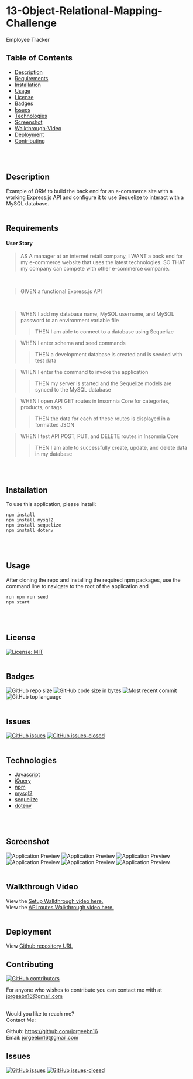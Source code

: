 # 13-Object-Relational-Mapping-Challenge
Employee Tracker

## Table of Contents

* [Description](#Description)
* [Requirements](#Requirements)
* [Installation](#Installation)
* [Usage](#Usage)
* [License](#License)
* [Badges](#Badges)
* [Issues](#Issues)
* [Technologies](#Technologies)
* [Screenshot](#screenshot)
* [Walkthrough-Video](#walkthrough-video)
* [Deployment](#deployment)
* [Contributing](#Contributing)
</br>
</br>

## Description
Example of ORM to build the back end for an e-commerce site with a working Express.js API and configure it to use Sequelize to interact with a MySQL database.
<br>
<br>

## Requirements
#### User Story
>AS A manager at an internet retail company, I WANT a back end for my e-commerce website that uses the latest technologies. SO THAT my company can compete with other e-commerce companie.
<br>

>GIVEN a functional Express.js API
<br>

>WHEN I add my database name, MySQL username, and MySQL password to an environment variable file<br>
>>THEN I am able to connect to a database using Sequelize<br>

>WHEN I enter schema and seed commands<br>
>>THEN a development database is created and is seeded with test data<br>

>WHEN I enter the command to invoke the application<br>
>>THEN my server is started and the Sequelize models are synced to the MySQL database<br>

>WHEN I open API GET routes in Insomnia Core for categories, products, or tags<br>
>>THEN the data for each of these routes is displayed in a formatted JSON<br>

>WHEN I test API POST, PUT, and DELETE routes in Insomnia Core<br>
>>THEN I am able to successfully create, update, and delete data in my database<br>

<br>
<br>

## Installation
To use this application, please install: 
```
npm install
npm install mysql2
npm install sequelize
npm install dotenv
```

<br/>
<br/>

## Usage
After cloning the repo and installing the required npm packages, use the command line to navigate to the root of the application and 
```
run npm run seed
npm start
```

<br/>
<br/>

## License 
[![License: MIT](https://img.shields.io/badge/License-MIT-yellow.svg)](https://opensource.org/licenses/MIT)
</br>
</br>

## Badges
![GitHub repo size](https://img.shields.io/github/repo-size/jorgeebn16/13-Object-Relational-Mapping-Challenge)
![GitHub code size in bytes](https://img.shields.io/github/languages/code-size/jorgeebn16/13-Object-Relational-Mapping-Challenge)
![Most recent commit](https://img.shields.io/github/last-commit/jorgeebn16/13-Object-Relational-Mapping-Challenge)
![GitHub top language](https://img.shields.io/github/languages/top/jorgeebn16/13-Object-Relational-Mapping-Challenge)
</br>
</br>

## Issues
[![GitHub issues](https://img.shields.io/github/issues/jorgeebn16/13-Object-Relational-Mapping-Challenge.svg)](https://GitHub.com/jorgeebn16/13-Object-Relational-Mapping-Challenge/issues/)
[![GitHub issues-closed](https://img.shields.io/github/issues-closed/jorgeebn16/13-Object-Relational-Mapping-Challenge.svg)](https://GitHub.com/jorgeebn16/13-Object-Relational-Mapping-Challenge/issues?q=is%3Aissue+is%3Aclosed)
</br>
</br>

## Technologies
* [Javascript](https://developer.mozilla.org/en-US/docs/Web/JavaScript)
* [jQuery](https://jquery.com/)
* [npm](https://www.npmjs.com/)
* [mysql2](https://www.npmjs.com/package/mysql2)
* [sequelize](https://sequelize.org/)
* [dotenv](https://www.npmjs.com/package/dotenv)
<br/>
<br/>

## Screenshot
![Application Preview](./screenshot.png)
![Application Preview](./screenshot1.png)
![Application Preview](./screenshot2.png)
![Application Preview](./screenshot3.png)
![Application Preview](./screenshot4.png)
![Application Preview](./screenshot5.png)
</br>
</br>

## Walkthrough Video
View the [Setup Walkthrough video here.](https://drive.google.com/file/d/1sUU-tM-kytoyfZ41aLFmqWH-9-BDkngr/view)</br>
View the [API routes Walkthrough video here.](https://drive.google.com/file/d/177WDjX3A5898q-4HjNFiWlaUR9TVVQi7/view)
</br>
</br>

## Deployment
View [Github repository URL](https://github.com/jorgeebn16/13-Object-Relational-Mapping-Challenge)

## Contributing
[![GitHub contributors](https://img.shields.io/github/contributors/jorgeebn16/13-Object-Relational-Mapping-Challenge.svg)](https://GitHub.com/Naereen/jorgeebn16/13-Object-Relational-Mapping-Challenge/graphs/contributors/)

For anyone who wishes to contribute you can contact me with at jorgeebn16@gmail.com
</br>
</br>

Would you like to reach me?
</br>
Contact Me:

Github: https://github.com/jorgeebn16</br>
Email: jorgeebn16@gmail.com


## Issues
[![GitHub issues](https://img.shields.io/github/issues/jorgeebn16/13-Object-Relational-Mapping-Challenge.svg)](https://GitHub.com/jorgeebn16/13-Object-Relational-Mapping-Challenge/issues/)
[![GitHub issues-closed](https://img.shields.io/github/issues-closed/jorgeebn16/13-Object-Relational-Mapping-Challenge.svg)](https://GitHub.com/jorgeebn16/13-Object-Relational-Mapping-Challenge/issues?q=is%3Aissue+is%3Aclosed)



